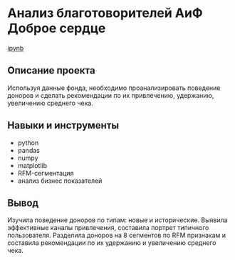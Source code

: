 # Анализ благотоворителей АиФ Доброе сердце
[ipynb](https://github.com/dkurbatova/Portfolio/blob/main/AIF%20Dobroe%20serdse/%D0%94%D0%B0%D0%B8%CC%86%D0%B0%D0%B0%D0%BD%D0%B0_%D0%9F%D1%80%D0%BE%D0%B5%D0%BA%D1%82_%D0%B4%D0%BE%D0%B1%D1%80%D0%BE%D0%B5_%D1%81%D0%B5%D1%80%D0%B4%D1%86%D0%B5.ipynb)

## Описание проекта
Используя данные фонда, необходимо проанализировать поведение доноров и сделать рекомендации по их привлечению, удержанию, увеличению среднего чека.

## Навыки и инструменты
- python
- pandas
- numpy
- matplotlib
- RFM-сегментация
- анализ бизнес показателей

## Вывод
Изучила поведение доноров по типам: новые и исторические. Выявила эффективные каналы привлечения, составила портрет типичного пользователя.
Разделила доноров на 8 сегментов по RFM признакам и составила рекомендации по их удержанию и увеличению среднего чека. 
